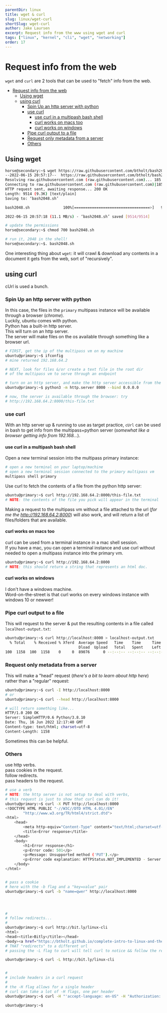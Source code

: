 ```yaml
---
parentDir: linux
title: wget & curl
slug: linux/wget-curl
shortSlug: wget-curl
author: Jake Laursen
excerpt: Request info from the www using wget and curl
tags: ["linux", "kernel", "cli", "wget", "networking"]
order: 17
---
```


# Request info from the web 
`wget` and `curl` are 2 tools that can be used to "fetch" info from the web.  

- [Request info from the web](#request-info-from-the-web)
  - [Using wget](#using-wget)
  - [using curl](#using-curl)
    - [Spin Up an http server with python](#spin-up-an-http-server-with-python)
    - [use curl](#use-curl)
      - [use curl in a multipash bash shell](#use-curl-in-a-multipash-bash-shell)
      - [curl works on macs too](#curl-works-on-macs-too)
      - [curl works on windows](#curl-works-on-windows)
    - [Pipe curl output to a file](#pipe-curl-output-to-a-file)
    - [Request only metadata from a server](#request-only-metadata-from-a-server)
    - [Others](#others)
## Using wget
```bash
horse@secondary:~$ wget https://raw.githubusercontent.com/btholt/bash2048/master/bash2048.sh
--2022-06-15 20:57:17--  https://raw.githubusercontent.com/btholt/bash2048/master/bash2048.sh
Resolving raw.githubusercontent.com (raw.githubusercontent.com)... 185.199.109.133, 185.199.111.133, 185.199.108.133, ...
Connecting to raw.githubusercontent.com (raw.githubusercontent.com)|185.199.109.133|:443... connected.
HTTP request sent, awaiting response... 200 OK
Length: 9514 (9.3K) [text/plain]
Saving to: ‘bash2048.sh’

bash2048.sh               100%[==================================>]   9.29K  --.-KB/s    in 0.001s  

2022-06-15 20:57:18 (11.1 MB/s) - ‘bash2048.sh’ saved [9514/9514]

# update the permissions
horse@secondary:~$ chmod 700 bash2048.sh 

# run it, 2048 in the shell!
horse@secondary:~$. bash2048.sh
```   
One interesting thing about `wget`: it will crawl & download any contents in a document it gets from the web, sort of "recursively".  
## using curl
cUrl is used a bunch.

### Spin Up an http server with python
In this case, the files in the `primary` multipass instance will be available through a browser (_chrome_).  
Luckily, ubuntu comes with python.  
Python has a built-in http server.  
This will turn on an http server.  
The server will make files on the os available through something like a browser url.  

```bash
# FIRST, get the ip of the multipass vm on my machine
ubuntu@primary:~$ ifconfig
# mine returned 192.168.64.2

# NEXT, look for files &/or create a text file in the root dir
# of the multipass vm to serve through an endpoint

# turn on an http server, and make the http server accessible from the host machine
ubuntu@primary:~$ python3 -m http.server 8000 --bind 0.0.0.0

# now, the server is available through the browser: try
# http://192.168.64.2:8000/this-file.txt
```

### use curl
With an http server up & running to use as target practice,  `cUrl` can be used in bash to get info from the multipass+python server (_somewhat like a browser getting info from 192.168..._).  
#### use curl in a multipash bash shell
Open a new terminal session into the multipass primary instance:
```bash
# open a new terminal on your laptop/machine
# open a new terminal session connected to the primary multipass vm
multipass shell primary
```

Use curl to fetch the contents of a file from the python http server:
```bash
ubuntu@primary:~$ curl http://192.168.64.2:8000/this-file.txt
# NOTE: the contents of the file you pick will appear in the terminal
```

Making a request to the multipass vm without a file attached to the url (_for me the http://192.168.64.2:8000_) will also work, and will return a list of files/folders that are available.  
#### curl works on macs too
curl can be used from a terminal instance in a mac shell session.  
If you have a mac, you can open a terminal instance and use curl without needed to open a multipass instance into the primary vm.  

```bash
ubuntu@primary:~$ curl http://192.168.64.2:8000
# NOTE: this should return a string that represents an html doc.  

```

#### curl works on windows
I don't have a windows machine.  
Word-on-the-street is that curl works on every windows instance with windows 10 or newwer!   

### Pipe curl output to a file
This will request to the server & put the resulting contents in a file called `localhost-output.txt`:
```bash
ubuntu@primary:~$ curl http://localhost:8000 > localhost-output.txt
  % Total    % Received % Xferd  Average Speed   Time    Time     Time  Current
                                 Dload  Upload   Total   Spent    Left  Speed
100  1158  100  1158    0     0  89076      0 --:--:-- --:--:-- --:--:-- 89076

```

### Request only metadata from a server
This will make a "head" request (_there's a bit to learn about http here_) rather than a "regular" request:
```bash
ubuntu@primary:~$ curl -I http://localhost:8000
# or
ubuntu@primary:~$ curl --head http://localhost:8000

# will return something like...
HTTP/1.0 200 OK
Server: SimpleHTTP/0.6 Python/3.8.10
Date: Thu, 16 Jun 2022 12:17:40 GMT
Content-type: text/html; charset=utf-8
Content-Length: 1158
```
Sometimes this can be helpful.  

### Others
use http verbs.  
pass cookies in the request.  
follow redirects.  
pass headers to the request.  
```bash
# use a verb
# NOTE: the http server is not setup to deal with verbs, 
# this request is just to show that curl can do it!
ubuntu@primary:~$ curl -X PUT http://localhost:8000
<!DOCTYPE HTML PUBLIC "-//W3C//DTD HTML 4.01//EN"
        "http://www.w3.org/TR/html4/strict.dtd">
<html>
    <head>
        <meta http-equiv="Content-Type" content="text/html;charset=utf-8">
        <title>Error response</title>
    </head>
    <body>
        <h1>Error response</h1>
        <p>Error code: 501</p>
        <p>Message: Unsupported method ('PUT').</p>
        <p>Error code explanation: HTTPStatus.NOT_IMPLEMENTED - Server does not support this operation.</p>
    </body>
</html>


# pass a cookie
# here with the -b flag and a "key=value" pair 
ubuntu@primary:~$ curl -b "name=qwer" http://localhost:8000




# 
# follow redirects...
# 
ubuntu@primary:~$ curl http://bit.ly/linux-cli
<html>
<head><title>Bitly</title></head>
<body><a href="https://btholt.github.io/complete-intro-to-linux-and-the-cli/">moved here</a></body>
# THAT "redirects" to a different url
# passing the -L flag to curl will tell curl to notice && follow the redirect url

ubuntu@primary:~$ curl -L http://bit.ly/linux-cli


# 
# include headers in a curl request
# 
# the -H flag allows for a single header
# curl can take a lot of -H flags, one per header
ubuntu@primary:~$ curl -H "'accept-language: en-US" -H "Authorization: Bearer tokenvaluehere" http://localhost:8000

ubuntu@primary:~$ 
```
